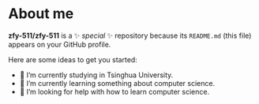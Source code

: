 # About me


**zfy-511/zfy-511** is a ✨ _special_ ✨ repository because its `README.md` (this file) appears on your GitHub profile.

Here are some ideas to get you started:

- 🔭 I’m currently studying in Tsinghua University. 
- 🌱 I’m currently learning something about computer science.
- 🤔 I’m looking for help with how to learn computer science.


